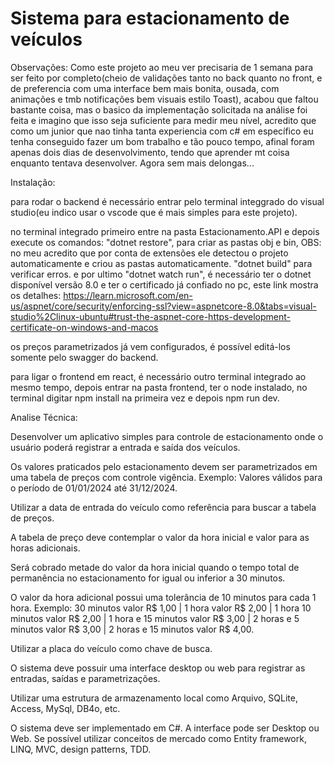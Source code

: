 # Sistema para estacionamento de veículos

Observações:
Como este projeto ao meu ver precisaria de 1 semana para ser feito por completo(cheio de validações tanto no back quanto no front, e de preferencia com uma interface bem mais bonita, ousada, com animações e tmb notificações bem visuais estilo Toast), acabou que faltou bastante coisa, mas o basico da implementação solicitada na análise foi feita e imagino que isso seja suficiente para medir meu nível, acredito que como um junior que nao tinha tanta experiencia com c# em específico eu tenha conseguido fazer um bom trabalho e tão pouco tempo, afinal foram apenas dois dias de desenvolvimento, tendo que aprender mt coisa enquanto tentava desenvolver. Agora sem mais delongas...

Instalação:

para rodar o backend é necessário entrar pelo terminal integgrado do visual studio(eu indico usar o vscode que é mais simples para este projeto).

no terminal integrado primeiro entre na pasta Estacionamento.API e depois execute os comandos:
"dotnet restore", para criar as pastas obj e bin, OBS: no meu acredito que por conta de extensões ele detectou o projeto automaticamente e criou as pastas automaticamente.
"dotnet build" para verificar erros.
e por ultimo "dotnet watch run", é necessário ter o dotnet disponível versão 8.0 e ter o certificado já confiado no pc, este link mostra os detalhes:
https://learn.microsoft.com/en-us/aspnet/core/security/enforcing-ssl?view=aspnetcore-8.0&tabs=visual-studio%2Clinux-ubuntu#trust-the-aspnet-core-https-development-certificate-on-windows-and-macos

os preços parametrizados já vem configurados, é possível editá-los somente pelo swagger do backend.

para ligar o frontend em react, é necessário outro terminal integrado ao mesmo tempo, depois entrar na pasta frontend, ter o node instalado, no terminal digitar npm install na primeira vez e depois npm run dev.



Analise Técnica:

Desenvolver um aplicativo simples para controle de estacionamento onde o usuário poderá registrar a entrada e saída dos veículos.

Os valores praticados pelo estacionamento devem ser parametrizados em uma tabela de preços com controle vigência. Exemplo: Valores válidos para o período de 01/01/2024 até 31/12/2024.

Utilizar a data de entrada do veículo como referência para buscar a tabela de preços.

A tabela de preço deve contemplar o valor da hora inicial e valor para as horas adicionais.

Será cobrado metade do valor da hora inicial quando o tempo total de permanência no estacionamento for igual ou inferior a 30 minutos.

O valor da hora adicional possui uma tolerância de 10 minutos para cada 1 hora. Exemplo: 30 minutos valor R$ 1,00 | 1 hora valor R$ 2,00 | 1 hora 10 minutos valor R$ 2,00 | 1 hora e 15 minutos valor R$ 3,00 | 2 horas e 5 minutos valor R$ 3,00 | 2 horas e 15 minutos valor R$ 4,00.

Utilizar a placa do veículo como chave de busca.

O sistema deve possuir uma interface desktop ou web para registrar as entradas, saídas e parametrizações.

Utilizar uma estrutura de armazenamento local como Arquivo, SQLite, Access, MySql, DB4o, etc.

O sistema deve ser implementado em C#.
A interface pode ser Desktop ou Web.
Se possível utilizar conceitos de mercado como Entity framework, LINQ, MVC, design
patterns, TDD.

